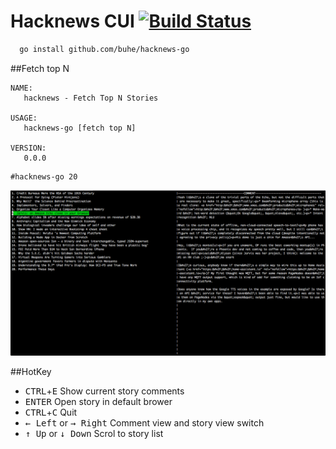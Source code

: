 # Hacknews CUI [![Build Status](https://travis-ci.org/buhe/hacknews-go.png)](https://travis-ci.org/buhe/hacknews-go)

```bash
  go install github.com/buhe/hacknews-go
```
##Fetch top N
```
NAME:
   hacknews - Fetch Top N Stories

USAGE:
   hacknews-go [fetch top N]

VERSION:
   0.0.0
```

```
#hacknews-go 20
```
![](./screenshot.png)

##HotKey
- <kbd>CTRL</kbd>+<kbd>E</kbd> Show current story comments
- <kbd>ENTER</kbd> Open story in default brower
- <kbd>CTRL</kbd>+<kbd>C</kbd> Quit
- <kbd>← Left</kbd> or <kbd>→ Right</kbd> Comment view and story view switch
- <kbd>↑ Up</kbd> or <kbd>↓ Down</kbd> Scrol to story list

